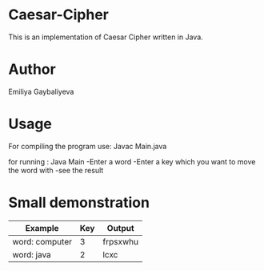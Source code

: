 # Caesar-Cipher
This is an implementation of Caesar Cipher written in Java.
# Author
Emiliya Gaybaliyeva

# Usage
For compiling the program use: 
  Javac Main.java
 
 for running :
  Java Main
 -Enter a word
 -Enter a key which you want to move the word with
 -see the result
 
# Small demonstration 

| Example        |     Key       | Output   |
| -------------- | ------------- | -------- |
| word: computer |      3        | frpsxwhu |
| word: java     |      2        | lcxc     |

